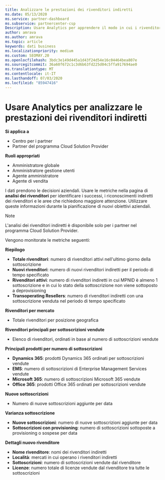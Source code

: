 ```yaml
---
title: Analizzare le prestazioni dei rivenditori indiretti
ms.date: 05/13/2020
ms.service: partner-dashboard
ms.subservice: partnercenter-csp
Description: Usare Analytics per apprendere il modo in cui i rivenditori indiretti eseguono, sia i successi che le aree che potrebbero richiedere maggiore attenzione.
author: amrava
ms.author: amrava
ms.topic: article
keywords: dati business
ms.localizationpriority: medium
ms.custom: SEOMAY.20
ms.openlocfilehash: 3bdc3e149d445a1d43f24d54e16c04464bea807e
ms.sourcegitcommit: 36a60f672c1c3d6b63fd225d04c5ffa917694ae0
ms.translationtype: MT
ms.contentlocale: it-IT
ms.lasthandoff: 07/03/2020
ms.locfileid: "85947416"
---
```

# <a name="use-analytics-to-analyze-performance-of-your-indirect-resellers"></a>Usare Analytics per analizzare le prestazioni dei rivenditori indiretti

**Si applica a**

- Centro per i partner
- Partner del programma Cloud Solution Provider

**Ruoli appropriati**

- Amministratore globale
- Amministratore gestione utenti
- Agente amministratore
- Agente di vendita

I dati prendono le decisioni aziendali. Usare le metriche nella pagina di **analisi dei rivenditori** per identificare i successi, i riconoscimenti indiretti dei rivenditori e le aree che richiedono maggiore attenzione. Utilizzare queste informazioni durante la pianificazione di nuovi obiettivi aziendali.

> [!NOTE]
> L'analisi dei rivenditori indiretti è disponibile solo per i partner nel programma Cloud Solution Provider.

Vengono monitorate le metriche seguenti:

**Riepilogo**  
 - **Totale rivenditori**: numero di rivenditori attivi nell'ultimo giorno della sottoscrizione  
 - **Nuovi rivenditori**: numero di nuovi rivenditori indiretti per il periodo di tempo specificato  
 - **Rivenditori attivi**: numero di rivenditori indiretti in cui MPNID è almeno 1 sottoscrizione e in cui lo stato della sottoscrizione non viene sottoposto a deprovisioning  
 - **Transoperating Resellers**: numero di rivenditori indiretti con una sottoscrizione venduta nel periodo di tempo specificato  

**Rivenditori per mercato**  
 - Totale rivenditori per posizione geografica  

**Rivenditori principali per sottoscrizioni vendute**
 - Elenco di rivenditori, ordinati in base al numero di sottoscrizioni vendute  

**Principali prodotti per numero di sottoscrizioni**  
 - **Dynamics 365**: prodotti Dynamics 365 ordinati per sottoscrizioni vendute  
 - **EMS**: numero di sottoscrizioni di Enterprise Management Services vendute  
 - **Microsoft 365**: numero di sottoscrizioni Microsoft 365 vendute  
 - **Office 365**: prodotti Office 365 ordinati per sottoscrizioni vendute  

**Nuove sottoscrizioni**  
 - Numero di nuove sottoscrizioni aggiunte per data  

**Varianza sottoscrizione**  
 - **Nuove sottoscrizioni**: numero di nuove sottoscrizioni aggiunte per data  
 - **Sottoscrizioni con provisioning**: numero di sottoscrizioni sottoposte a provisioning o sospese per data  

**Dettagli nuovo rivenditore**  
 - **Nome rivenditore**: nomi dei rivenditori indiretti  
 - **Località**: mercati in cui operano i rivenditori indiretti  
 - **Sottoscrizioni**: numero di sottoscrizioni vendute dal rivenditore  
 - **Licenze**: numero totale di licenze vendute dal rivenditore tra tutte le sottoscrizioni  
  
  